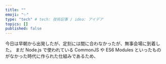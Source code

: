 ```yaml
---
title: ""
emoji: "✨"
type: "tech" # tech: 技術記事 / idea: アイデア
topics: []
published: false
---
```

今日は早朝から出発したが、定刻には間に合わなかったが、無事会場に到着した。
まだ Node.js で使われている CommonJS や ES6 Modules といったものがなかった時代に作られた仕組みであるため、